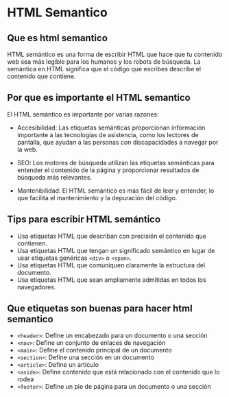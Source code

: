 # HTML Semantico

## Que es html semantico

HTML semántico es una forma de escribir HTML que hace que tu contenido web sea más legible para los humanos y los robots de búsqueda. La semántica en HTML significa que el código que escribes describe el contenido que contiene.

## Por que es importante el HTML semantico

El HTML semántico es importante por varias razones:

- Accesibilidad: Las etiquetas semánticas proporcionan información importante a las tecnologías de asistencia, como los lectores de pantalla, que ayudan a las personas con discapacidades a navegar por la web.

- SEO: Los motores de búsqueda utilizan las etiquetas semánticas para entender el contenido de la página y proporcionar resultados de búsqueda más relevantes.

- Mantenibilidad: El HTML semántico es más fácil de leer y entender, lo que facilita el mantenimiento y la depuración del código.

## Tips para escribir HTML semántico

- Usa etiquetas HTML que describan con precisión el contenido que contienen.
- Usa etiquetas HTML que tengan un significado semántico en lugar de usar etiquetas genéricas `<div>` o `<span>`.
- Usa etiquetas HTML que comuniquen claramente la estructura del documento.
- Usa etiquetas HTML que sean ampliamente admitidas en todos los navegadores.

## Que etiquetas son buenas para hacer html semantico

- `<header>`: Define un encabezado para un documento o una sección
- `<nav>`: Define un conjunto de enlaces de navegación
- `<main>`: Define el contenido principal de un documento
- `<section>`: Define una sección en un documento
- `<article>`: Define un artículo
- `<aside>`: Define contenido que está relacionado con el contenido que lo rodea
- `<footer>`: Define un pie de página para un documento o una sección
